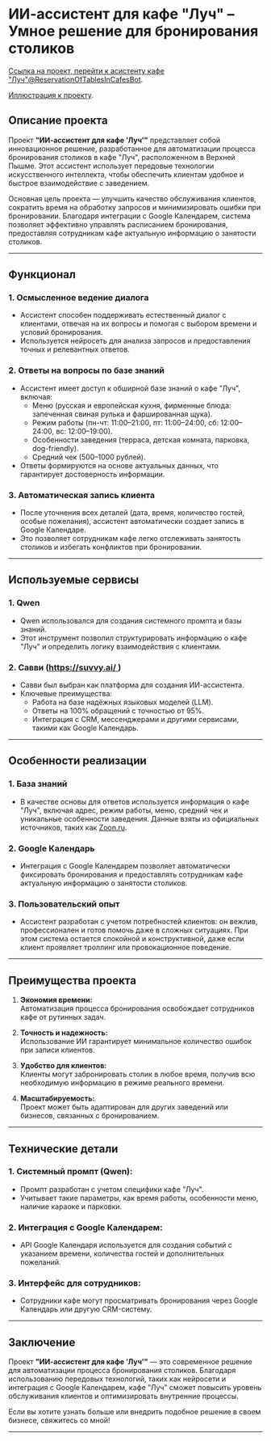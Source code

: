# ИИ-ассистент для кафе "Луч" – Умное решение для бронирования столиков
[Ссылка на проект, перейти к асистенту кафе "Луч"@ReservationOfTablesInCafesBot](https://t.me/ReservationOfTablesInCafesBot).

[Иллюстрация к проекту](https://github.com/VictorKuzinov/ai_assistant/blob/main/%D1%81%D0%BA%D1%80%D0%B8%D0%BD%D1%88%D0%BE%D1%82_%D0%BA%D0%B0%D1%84%D0%B5.png).
## Описание проекта

Проект **"ИИ-ассистент для кафе 'Луч'"** представляет собой инновационное решение, разработанное для автоматизации процесса бронирования столиков в кафе "Луч", расположенном в Верхней Пышме. Этот ассистент использует передовые технологии искусственного интеллекта, чтобы обеспечить клиентам удобное и быстрое взаимодействие с заведением.

Основная цель проекта — улучшить качество обслуживания клиентов, сократить время на обработку запросов и минимизировать ошибки при бронировании. Благодаря интеграции с Google Календарем, система позволяет эффективно управлять расписанием бронирования, предоставляя сотрудникам кафе актуальную информацию о занятости столиков.

---

## Функционал

### 1. **Осмысленное ведение диалога**
   - Ассистент способен поддерживать естественный диалог с клиентами, отвечая на их вопросы и помогая с выбором времени и условий бронирования.
   - Используется нейросеть для анализа запросов и предоставления точных и релевантных ответов.

### 2. **Ответы на вопросы по базе знаний**
   - Ассистент имеет доступ к обширной базе знаний о кафе "Луч", включая:
     - Меню (русская и европейская кухня, фирменные блюда: запеченная свиная рулька и фаршированная щука).
     - Режим работы (пн-чт: 11:00–21:00, пт: 11:00–24:00, сб: 12:00–24:00, вс: 12:00–19:00).
     - Особенности заведения (терраса, детская комната, парковка, dog-friendly).
     - Средний чек (500–1000 рублей).
   - Ответы формируются на основе актуальных данных, что гарантирует достоверность информации.

### 3. **Автоматическая запись клиента**
   - После уточнения всех деталей (дата, время, количество гостей, особые пожелания), ассистент автоматически создает запись в Google Календаре.
   - Это позволяет сотрудникам кафе легко отслеживать занятость столиков и избегать конфликтов при бронировании.

---

## Используемые сервисы

### 1. **Qwen**
   - Qwen использовался для создания системного промпта и базы знаний.
   - Этот инструмент позволил структурировать информацию о кафе "Луч" и определить логику взаимодействия с клиентами.

### 2. **Савви** ([https://suvvy.ai/ ](https://suvvy.ai/ ))
   - Савви был выбран как платформа для создания ИИ-ассистента.
   - Ключевые преимущества:
     - Работа на базе надёжных языковых моделей (LLM).
     - Ответы на 100% обращений с точностью от 95%.
     - Интеграция с CRM, мессенджерами и другими сервисами, такими как Google Календарь.

---

## Особенности реализации

### 1. **База знаний**
   - В качестве основы для ответов используется информация о кафе "Луч", включая адрес, режим работы, меню, средний чек и уникальные особенности заведения. Данные взяты из официальных источников, таких как [Zoon.ru](https://zoon.ru/ekb/restaurants/karaoke_luch_v_verhnej_pyshme/?ysclid=mct0qnvceu269308826).

### 2. **Google Календарь**
   - Интеграция с Google Календарем позволяет автоматически фиксировать бронирования и предоставлять сотрудникам кафе актуальную информацию о занятости столиков.

### 3. **Пользовательский опыт**
   - Ассистент разработан с учетом потребностей клиентов: он вежлив, профессионален и готов помочь даже в сложных ситуациях. При этом система остается спокойной и конструктивной, даже если клиент проявляет троллинг или провокационное поведение.

---

## Преимущества проекта

1. **Экономия времени:**  
   Автоматизация процесса бронирования освобождает сотрудников кафе от рутинных задач.

2. **Точность и надежность:**  
   Использование ИИ гарантирует минимальное количество ошибок при записи клиентов.

3. **Удобство для клиентов:**  
   Клиенты могут забронировать столик в любое время, получив всю необходимую информацию в режиме реального времени.

4. **Масштабируемость:**  
   Проект может быть адаптирован для других заведений или бизнесов, связанных с бронированием.

---

## Технические детали

### 1. **Системный промпт (Qwen):**
   - Промпт разработан с учетом специфики кафе "Луч".
   - Учитывает такие параметры, как время работы, особенности меню, наличие караоке и парковки.

### 2. **Интеграция с Google Календарем:**
   - API Google Календаря используется для создания событий с указанием времени, количества гостей и дополнительных пожеланий.

### 3. **Интерфейс для сотрудников:**
   - Сотрудники кафе могут просматривать бронирования через Google Календарь или другую CRM-систему.

---

## Заключение

Проект **"ИИ-ассистент для кафе 'Луч'"** — это современное решение для автоматизации процесса бронирования столиков. Благодаря использованию передовых технологий, таких как нейросети и интеграция с Google Календарем, кафе "Луч" сможет повысить уровень обслуживания клиентов и оптимизировать внутренние процессы.

Если вы хотите узнать больше или внедрить подобное решение в своем бизнесе, свяжитесь со мной!

---
